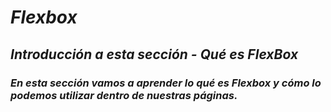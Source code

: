 # **_Flexbox_**

## **_Introducción a esta sección - Qué es FlexBox_**

### **_En esta sección vamos a aprender lo qué es Flexbox y cómo lo podemos utilizar dentro de nuestras páginas._**
